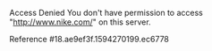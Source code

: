 Access Denied You don't have permission to access "http://www.nike.com/" on this server.

Reference #18.ae9ef3f.1594270199.ec6778